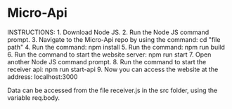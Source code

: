 # Micro-Api

INSTRUCTIONS:
	1. Download Node JS.
	2. Run the Node JS command prompt.
	3. Navigate to the Micro-Api repo by using the command: cd "file path"
	4. Run the command: npm install
	5. Run the command: npm run build
	6. Run the command to start the website server: npm run start
	7. Open another Node JS command prompt.
	8. Run the command to start the receiver api: npm run start-api
	9. Now you can access the website at the address: localhost:3000

Data can be accessed from the file receiver.js in the src folder, using the variable req.body.